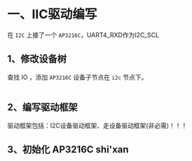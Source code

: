 # 一、IIC驱动编写
在 `I2C` 上接了一个 `AP3216C`，UART4_RXD作为I2C_SCL

## 1、修改设备树
查找 IO ，添加 `AP3216C` 设备子节点在 `i2c` 节点下。
```cpp

```

## 2、编写驱动框架
驱动框架包括：I2C设备驱动框架、走设备驱动框架(非必需)！！！

## 3、初始化 AP3216C shi'xan
<!--stackedit_data:
eyJoaXN0b3J5IjpbLTQwMjc2Nzk3M119
-->